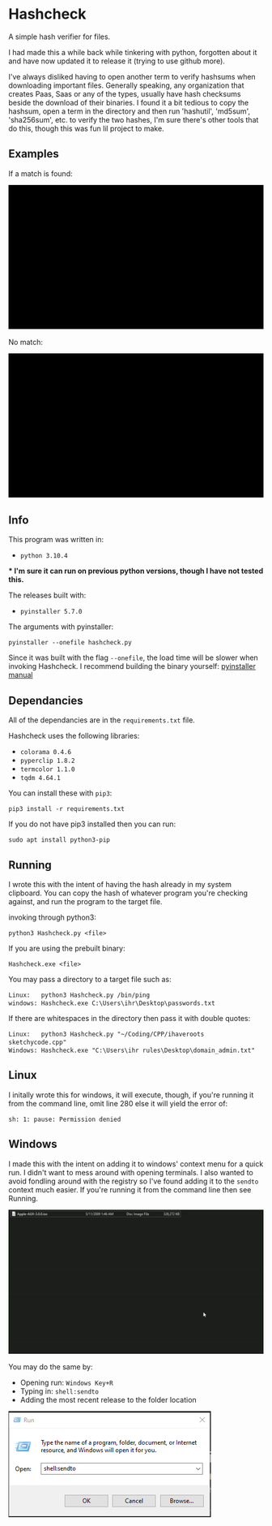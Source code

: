 # Hashcheck
A simple hash verifier for files.

I had made this a while back while tinkering with python, forgotten about it and have now updated it to release it (trying to use github more). 

I've always disliked having to open another term to verify hashsums when downloading important files. Generally speaking, any organization that creates Paas, Saas or any of the types, usually have hash checksums beside the download of their binaries. I found it a bit tedious to copy the hashsum, open a term in the directory and then run 'hashutil', 'md5sum', 'sha256sum', etc. to verify the two hashes, I'm sure there's other tools that do this, though this was fun lil project to make.


## Examples
If a match is found:

![Match_found](/img/valid_hash_input_match.gif)

No match:

![No_Match_found](/img/valid_hash_input_no_match.gif)


## Info
This program was written in:
- `python 3.10.4`

**\* I'm sure it can run on previous python versions, though I have not tested this.**

The releases built with:
- `pyinstaller 5.7.0`

The arguments with pyinstaller:
```
pyinstaller --onefile hashcheck.py
```

Since it was built with the flag `--onefile`, the load time will be slower when invoking Hashcheck. I recommend building the binary yourself: [pyinstaller manual](https://pyinstaller.org/en/stable/)


## Dependancies
All of the dependancies are in the `requirements.txt` file.

Hashcheck uses the following libraries:
- `colorama 0.4.6`
- `pyperclip 1.8.2`
- `termcolor 1.1.0`
- `tqdm 4.64.1`

You can install these with `pip3`:

```
pip3 install -r requirements.txt
```

If you do not have pip3 installed then you can run:
```
sudo apt install python3-pip
```


## Running
I wrote this with the intent of having the hash already in my system clipboard. You can copy the hash of whatever program you're checking against, and run the program to the target file.

invoking through python3:
```
python3 Hashcheck.py <file>
```

If you are using the prebuilt binary:
```
Hashcheck.exe <file>
```

You may pass a directory to a target file such as:
```
Linux:   python3 Hashcheck.py /bin/ping
windows: Hashcheck.exe C:\Users\ihr\Desktop\passwords.txt
```

If there are whitespaces in the directory then pass it with double quotes:
```
Linux:   python3 Hashcheck.py "~/Coding/CPP/ihaveroots sketchycode.cpp"
Windows: Hashcheck.exe "C:\Users\ihr rules\Desktop\domain_admin.txt"
```


## Linux
I initally wrote this for windows, it will execute, though, if you're running it from the command line, omit line 280 else it will yield the error of:
```
sh: 1: pause: Permission denied
```


## Windows
I made this with the intent on adding it to windows' context menu for a quick run. I didn't want to mess around with opening terminals. I also wanted to avoid fondling around with the registry so I've found adding it to the `sendto` context much easier. If you're running it from the command line then see Running.

![Right_click_context](/img/sendto.gif)

You may do the same by:
- Opening run: `Windows Key+R`
- Typing in: `shell:sendto`
- Adding the most recent release to the folder location

![Sendto](/img/run.png)